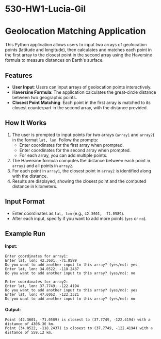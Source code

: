 # 530-HW1-Lucia-Gil

# Geolocation Matching Application

This Python application allows users to input two arrays of geolocation points (latitude and longitude), then calculates and matches each point in the first array to the closest point in the second array using the Haversine formula to measure distances on Earth's surface.

## Features

- **User Input**: Users can input arrays of geolocation points interactively.
- **Haversine Formula**: The application calculates the great-circle distance between two geographic points.
- **Closest Point Matching**: Each point in the first array is matched to its closest counterpart in the second array, with the distance provided.

## How It Works

1. The user is prompted to input points for two arrays (`array1` and `array2`) in the format `lat, lon`.
   Follow the prompts:
   - Enter coordinates for the first array when prompted.
   - Enter coordinates for the second array when prompted.
   - For each array, you can add multiple points.
3. The Haversine formula computes the distance between each point in `array1` and all points in `array2`.
4. For each point in `array1`, the closest point in `array2` is identified along with the distance.
5. Results are displayed, showing the closest point and the computed distance in kilometers.

## Input Format

- Enter coordinates as `lat, lon` (e.g., `42.3601, -71.0589`).
- After each input, specify if you want to add more points (`yes` or `no`).

## Example Run

#### Input:

```
Enter coordinates for array1:
Enter lat, lon: 42.3601, -71.0589
Do you want to add another input to this array? (yes/no): yes
Enter lat, lon: 34.0522, -118.2437
Do you want to add another input to this array? (yes/no): no

Enter coordinates for array2:
Enter lat, lon: 37.7749, -122.4194
Do you want to add another input to this array? (yes/no): yes
Enter lat, lon: 47.6062, -122.3321
Do you want to add another input to this array? (yes/no): no
```

#### Output:

```
Point (42.3601, -71.0589) is closest to (37.7749, -122.4194) with a distance of 4306.36 km.
Point (34.0522, -118.2437) is closest to (37.7749, -122.4194) with a distance of 559.12 km.
```

